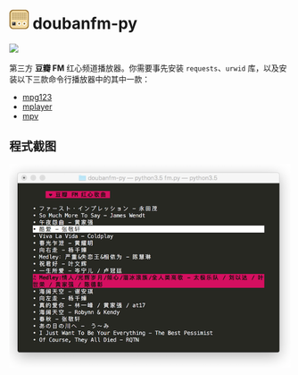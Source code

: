 # ![](art/logo.jpg) doubanfm-py

![](https://img.shields.io/badge/python-2.7%2B%2C%203.3%2B-blue.svg)

第三方 **豆瓣 FM** 红心频道播放器。你需要事先安装  `requests`、`urwid` 库，以及安装以下三款命令行播放器中的其中一款：
- [mpg123](http://www.mpg123.de/)
- [mplayer](http://mplayerhq.hu/design7/news.html)
- [mpv](http://mpv.io/)

## 程式截图
![](art/screenshot.png)
